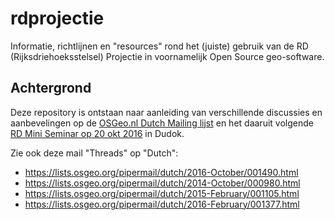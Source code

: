 # rdprojectie
Informatie, richtlijnen en "resources" rond het (juiste) gebruik van de RD (Rijksdriehoeksstelsel) Projectie 
in voornamelijk Open Source geo-software.

## Achtergrond
Deze repository is ontstaan naar aanleiding van verschillende discussies en aanbevelingen op de 
[OSGeo.nl Dutch Mailing lijst](https://lists.osgeo.org/mailman/listinfo/dutch) en
het daaruit volgende [RD Mini Seminar op 20 okt 2016](https://www.meetup.com/OSGeoNL/events/234546607/) in Dudok.

Zie ook deze mail "Threads" op "Dutch":

* https://lists.osgeo.org/pipermail/dutch/2016-October/001490.html
* https://lists.osgeo.org/pipermail/dutch/2014-October/000980.html
* https://lists.osgeo.org/pipermail/dutch/2015-February/001105.html
* https://lists.osgeo.org/pipermail/dutch/2016-February/001377.html

